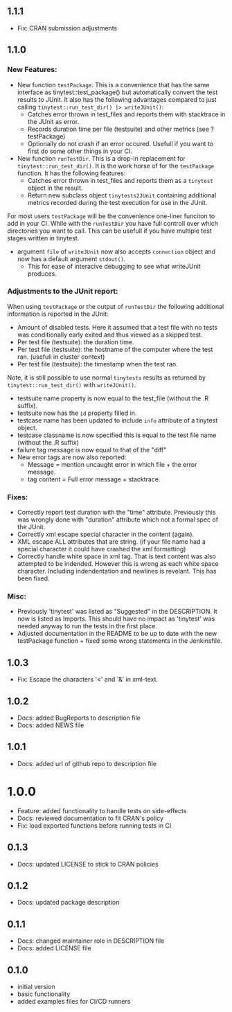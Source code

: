 
## 1.1.1

* Fix: CRAN submission adjustments

## 1.1.0 

### New Features:

* New function `testPackage`. This is a convenience that has the same interface as tinytest::test_package() 
  but automatically convert the test results to JUnit. 
  It also has the following advantages compared to just calling `tinytest::run_test_dir() |> writeJUnit()`:
    * Catches error thrown in test_files and reports them with stacktrace in the JUnit as error.
    * Records duration time per file (testsuite) and other metrics (see ?testPackage)
    * Optionally do not crash if an error occured. Usefull if you want to first do some other things in your CI.
* New function `runTestDir`. This is a drop-in replacement for `tinytest::run_test_dir()`. It is the work horse of 
  for the `testPackage` function. It has the following features:
    * Catches error thrown in test_files and reports them as a `tinytest` object in the result.
    * Return new subclass object `tinytests2JUnit` containing additional metrics recorded during the test execution for use in the JUnit.

For most users `testPackage` will be the convenience one-liner funciton to add in your CI. While with 
the `runTestDir` you have full controll over which directories you want to call. This can be usefull 
if you have multiple test stages written in tinytest.

* argument `file` of `writeJUnit` now also accepts `connection` object and now has a default argument `stdout()`.
     * This for ease of interacive debugging to see what writeJUnit produces.

### Adjustments to the JUnit report:

When using `testPackage` or the output of `runTestDir` the following additional information is reported in the JUnit:

* Amount of disabled tests. Here it assumed that a test file with no tests was conditionally early exited and thus viewed as a skipped test.
* Per test file (testsuite): the duration time.
* Per test file (testsuite): the hostname of the computer where the test ran. (usefull in cluster context)
* Per test file (testsuite): the timestamp when the test ran. 

Note, it is still possible to use normal `tinytests` results as returned by `tinytest::run_test_dir()` with `writeJUnit()`. 

* testsuite name property is now equal to the test_file (without the .R suffix).
* testsuite now has the `id` property filled in.
* testcase name has been updated to include `info` attribute of a tinytest object. 
* testcase classname is now specified this is equal to the test file name (without the .R suffix)
* failure tag message is now equal to that of the "diff" 
* New error tags are now also reported:
    * Message = mention uncaught error in which file + the error message. 
    * tag content = Full error message + stacktrace. 

### Fixes:

* Correctly report test duration with the "time" attribute. Previously this was wrongly done with "duration" attribute which not a formal spec of the JUnit.
* Correctly xml escape special character in the content (again).
* XML escape ALL attributes that are string. (if your file name had a special character it could have crashed the xml formatting)
* Correctly handle white space in xml tag. That is text content was also attempted to be indended. However this is wrong as each white space character. Including indendentation and newlines is revelant. This has been fixed.


### Misc:

* Previously 'tinytest' was listed as "Suggested" in the DESCRIPTION. It now is listed as Imports. This should have no impact as 'tinytest' was needed anyway to run the tests in the first place.
* Adjusted documentation in the README to be up to date with the new testPackage function + fixed some wrong statements in the Jenkinsfile.

## 1.0.3

* Fix: Escape the characters '<' and '&' in xml-text. 

## 1.0.2

* Docs: added BugReports to description file
* Docs: added NEWS file

## 1.0.1

* Docs: added url of github repo to description file
    
# 1.0.0

* Feature: added functionality to handle tests on side-effects
* Docs: reviewed documentation to fit CRAN's policy
* Fix: load exported functions before running tests in CI
    
## 0.1.3

* Docs: updated LICENSE to stick to CRAN policies

## 0.1.2
 
* Docs: updated package description

## 0.1.1

* Docs: changed maintainer role in DESCRIPTION file
* Docs: added LICENSE file
    
## 0.1.0

* initial version
* basic functionality
* added examples files for CI/CD runners
